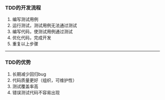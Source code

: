 ### TDD的开发流程
1. 编写测试用例
2. 运行测试，测试用例无法通过测试
3. 编写代码，使测试用例通过测试
4. 优化代码，完成开发
5. 重复以上步骤
-----------------------------------------
### TDD的优势
1. 长期减少回归bug
2. 代码质量更好（组织，可维护性）
3. 测试覆盖率高
4. 错误测试代码不容易出现

